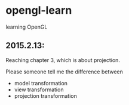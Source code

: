# opengl-learn

learning OpenGL

## 2015.2.13:

Reaching chapter 3, which is about projection.

Please someone tell me the difference between

* model transformation
* view transformation
* projection transformation

